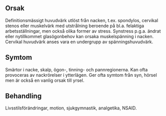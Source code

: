 ## Orsak

Definitionsmässigt huvudvärk utlöst från nacken, t.ex. spondylos, cervikal stenos eller muskelvärk med utstrålning beroende på bl.a. felaktiga arbetsställningar, men också olika former av stress. Synstress p.g.a. ändrat eller nytillkommet glasögonbehov kan orsaka muskelspänning i nacken. Cervikal huvudvärk anses vara en undergrupp av spänningshuvudvärk.

## Symtom

Smärtor i nacke, skalp, ögon-, tinning- och pannregionerna. Kan ofta provoceras av nackrörelser i ytterlägen. Ger ofta symtom från syn, hörsel men är också en vanlig orsak till yrsel.

## Behandling

Livsstilsförändringar, motion, sjukgymnastik, analgetika, NSAID.

